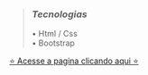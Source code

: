 >### *Tecnologias*
> • Html / Css
<br> • Bootstrap

[⭐ Acesse a pagina clicando aqui ⭐](https://robertodev3.github.io/Qr-Code)
